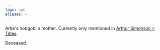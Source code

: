 ```yaml
---
tags: npc
aliases: ~
---
```


Artie's hobgoblin mother. Currently only mentioned in [Arthur Simonson > Titles](..\Nobles%20of%20Prosper%20NPCs\Arthur%20Simonson.md#titles).

Deceased.
